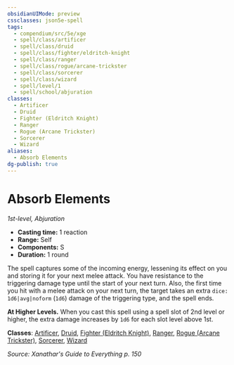 ```yaml
---
obsidianUIMode: preview
cssclasses: json5e-spell
tags:
  - compendium/src/5e/xge
  - spell/class/artificer
  - spell/class/druid
  - spell/class/fighter/eldritch-knight
  - spell/class/ranger
  - spell/class/rogue/arcane-trickster
  - spell/class/sorcerer
  - spell/class/wizard
  - spell/level/1
  - spell/school/abjuration
classes:
  - Artificer
  - Druid
  - Fighter (Eldritch Knight)
  - Ranger
  - Rogue (Arcane Trickster)
  - Sorcerer
  - Wizard
aliases:
  - Absorb Elements
dg-publish: true
---
```

# Absorb Elements
*1st-level, Abjuration*  

- **Casting time:** 1 reaction
- **Range:** Self
- **Components:** S
- **Duration:** 1 round

The spell captures some of the incoming energy, lessening its effect on you and storing it for your next melee attack. You have resistance to the triggering damage type until the start of your next turn. Also, the first time you hit with a melee attack on your next turn, the target takes an extra `dice: 1d6|avg|noform` (`1d6`) damage of the triggering type, and the spell ends.

**At Higher Levels.** When you cast this spell using a spell slot of 2nd level or higher, the extra damage increases by `1d6` for each slot level above 1st.

**Classes**: [Artificer](/Admin/CLI/classes/artificer-tce.md), [Druid](/Admin/CLI/classes/druid.md), [Fighter (Eldritch Knight)](/Admin/CLI/classes/fighter-eldritch-knight.md), [Ranger](/Admin/CLI/classes/ranger.md), [Rogue (Arcane Trickster)](/Admin/CLI/classes/rogue-arcane-trickster.md), [Sorcerer](/Admin/CLI/classes/sorcerer.md), [Wizard](/Admin/CLI/classes/wizard.md)

*Source: Xanathar's Guide to Everything p. 150*